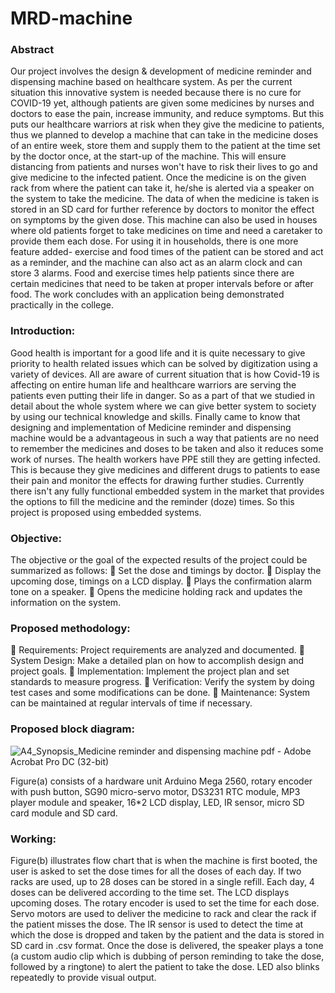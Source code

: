 # MRD-machine
### Abstract
Our project involves the design & development of medicine reminder and dispensing machine based on healthcare system. As per the current situation this innovative system is needed because there is no cure for COVID-19 yet, although patients are given some medicines by nurses and doctors to ease the pain, increase immunity, and reduce symptoms. But this puts our healthcare warriors at risk when they give the medicine to patients, thus we planned to develop a machine that can take in the medicine doses of an entire week, store them and supply them to the patient at the time set by the doctor once, at the start-up of the machine. This will ensure distancing from patients and nurses won't have to risk their lives to go and give medicine to the infected patient. Once the medicine is on the given rack from where the patient can take it, he/she is alerted via a speaker on the system to take the medicine. 
	The data of when the medicine is taken is stored in an SD card for further reference by doctors to monitor the effect on symptoms by the given dose. This machine can also be used in houses where old patients forget to take medicines on time and need a caretaker to provide them each dose. For using it in households, there is one more feature added- exercise and food times of the patient can be stored and act as a reminder, and the machine can also act as an alarm clock and can store 3 alarms. Food and exercise times help patients since there are certain medicines that need to be taken at proper intervals before or after food. The work concludes with an application being demonstrated practically in the college.
  
 ### Introduction:
  Good health is important for a good life and it is quite necessary to give priority to
health related issues which can be solved by digitization using a variety of devices. All are aware
of current situation that is how Covid-19 is affecting on entire human life and healthcare warriors
are serving the patients even putting their life in danger. So as a part of that we studied in detail
about the whole system where we can give better system to society by using our technical
knowledge and skills. Finally came to know that designing and implementation of
Medicine reminder and dispensing machine would be a advantageous in such a way that
patients are no need to remember the medicines and doses to be taken and also it reduces some
work of nurses. The health workers have PPE still they are getting infected. This is because they
give medicines and different drugs to patients to ease their pain and monitor the effects for drawing
further studies. Currently there isn't any fully functional embedded system in the market that
provides the options to fill the medicine and the reminder (doze) times. So this project is proposed
using embedded systems.

### Objective: 
The objective or the goal of the expected results of the project could be summarized as follows:
 Set the dose and timings by doctor.
 Display the upcoming dose, timings on a LCD display.
 Plays the confirmation alarm tone on a speaker.
 Opens the medicine holding rack and updates the information on the system.

### Proposed methodology:
 Requirements: Project requirements are analyzed and documented.
 System Design: Make a detailed plan on how to accomplish design and project goals.
 Implementation: Implement the project plan and set standards to measure progress.
 Verification: Verify the system by doing test cases and some modifications can be done.
 Maintenance: System can be maintained at regular intervals of time if necessary.

### Proposed block diagram: 
![A4_Synopsis_Medicine reminder and dispensing machine pdf - Adobe Acrobat Pro DC (32-bit)](https://user-images.githubusercontent.com/85961223/160226147-f1f89de3-cba3-429f-83d9-18e41b929de2.jpg)

Figure(a) consists of a hardware unit Arduino Mega 2560, rotary encoder with push button, SG90 micro-servo motor, DS3231 RTC module, MP3 player module and speaker, 16*2 LCD display, LED, IR sensor, micro SD card module and SD card.

### Working:
Figure(b) illustrates flow chart that is when the machine is first booted, the user is asked to set the dose times for all the doses of each day. If two racks are used, up to 28 doses can be stored in a single refill. Each day, 4 doses can be delivered according to the time set. The LCD displays upcoming doses. The rotary encoder is used to set the time for each dose. Servo motors are used to deliver the medicine to rack and clear the rack if the patient misses the dose. The IR sensor is used to detect the time at which the dose is dropped and taken by the patient and the data is stored in SD card in .csv format. Once the dose is delivered, the speaker plays a tone (a custom audio clip which is dubbing of person reminding to take the dose, followed by a ringtone) to alert the patient to take the dose. LED also blinks repeatedly to provide visual output.




